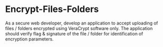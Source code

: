 # Encrypt-Files-Folders
As a secure web developer, develop an application to accept uploading of files / folders encrypted using VeraCrypt software only. The application should verify flag &amp; signature of the file / folder for identification of encryption parameters.

